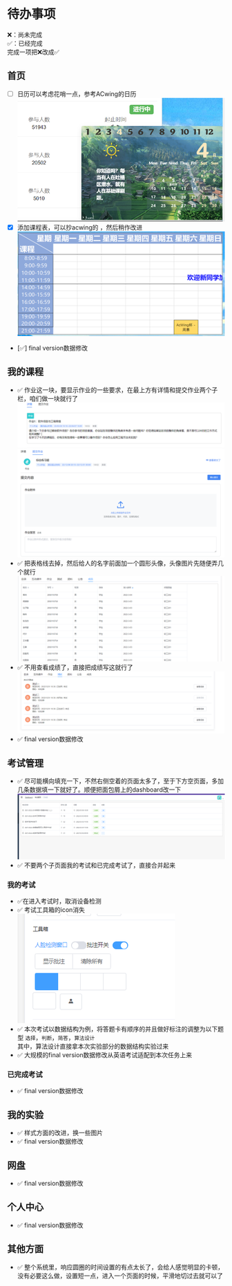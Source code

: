 # 待办事项

❌：尚未完成  
✅：已经完成  
完成一项把❌改成✅

## 首页

- [ ] 日历可以考虑花哨一点，参考ACwing的日历
	![](./temp_readme_fig/日历.png)
- [x] 添加课程表，可以抄acwing的 ，然后稍作改进 
	![](temp_readme_fig/acwing课程表.png)
- [✅] final version数据修改 


## 我的课程

- ✅ 作业这一块，要显示作业的一些要求，在最上方有详情和提交作业两个子栏，咱们做一块就行了  
  	![](temp_readme_fig/作业详情.png)  
  	![](temp_readme_fig/作业.png) 
- ✅ 把表格线去掉，然后给人的名字前面加一个圆形头像，头像图片先随便弄几个就行  
  	![](temp_readme_fig/成员列表.png)  
- ✅ 不用查看成绩了，直接把成绩写这就行了
  	![](temp_readme_fig/查看成绩.png)
- ✅ final version数据修改

## 考试管理
- ✅ 尽可能横向填充一下，不然右侧空着的页面太多了，至于下方空页面，多加几条数据填一下就好了。顺便把面包屑上的dashboard改一下  
	![](temp_readme_fig/考试首页.png)
- ✅ 不要两个子页面我的考试和已完成考试了，直接合并起来


### 我的考试

- ✅在进入考试时，取消设备检测    
- ✅ 考试工具箱的icon消失   
	![](temp_readme_fig/考试工具箱.png)  
- ✅ 本次考试以数据结构为例，将答题卡有顺序的并且做好标注的调整为以下题型
	`选择`，`判断`，`简答`，`算法设计`  
	其中，算法设计直接拿本次实验部分的数据结构实验过来
- ✅ 大规模的final version数据修改从英语考试适配到本次任务上来  


### 已完成考试

- ✅ final version数据修改 

## 我的实验

- ✅ 样式方面的改进，换一些图片  
- ✅ final version数据修改

## 网盘

- ✅ final version数据修改


## 个人中心

- ✅ final version数据修改

## 其他方面

- ✅ 整个系统里，响应圆圈的时间设置的有点太长了，会给人感觉明显的卡顿，没有必要这么做，设置短一点，进入一个页面的时候，平滑地切过去就可以了
